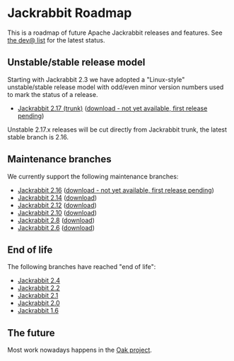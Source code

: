 <!--
   Licensed to the Apache Software Foundation (ASF) under one or more
   contributor license agreements.  See the NOTICE file distributed with
   this work for additional information regarding copyright ownership.
   The ASF licenses this file to You under the Apache License, Version 2.0
   (the "License"); you may not use this file except in compliance with
   the License.  You may obtain a copy of the License at

       http://www.apache.org/licenses/LICENSE-2.0

   Unless required by applicable law or agreed to in writing, software
   distributed under the License is distributed on an "AS IS" BASIS,
   WITHOUT WARRANTIES OR CONDITIONS OF ANY KIND, either express or implied.
   See the License for the specific language governing permissions and
   limitations under the License.
-->

Jackrabbit Roadmap
==================
This is a roadmap of future Apache Jackrabbit releases and features. See [the dev@ list](mailing-lists.html)
for the latest status.


Unstable/stable release model
-----------------------------
Starting with Jackrabbit 2.3 we have adopted a "Linux-style"
unstable/stable release model with odd/even minor version numbers used to
mark the status of a release.

* [Jackrabbit 2.17 (trunk)](https://svn.apache.org/repos/asf/jackrabbit/trunk/) ([download - not yet available, first release pending](downloads.html#v2.17))

Unstable 2.17.x releases will be cut directly from
Jackrabbit trunk, the latest stable branch is 2.16.

Maintenance branches
--------------------
We currently support the following maintenance branches:

* [Jackrabbit 2.16](https://svn.apache.org/repos/asf/jackrabbit/branches/2.16/) ([download - not yet available, first release pending](downloads.html#v2.16))
* [Jackrabbit 2.14](https://svn.apache.org/repos/asf/jackrabbit/branches/2.14/) ([download](downloads.html#v2.14))
* [Jackrabbit 2.12](https://svn.apache.org/repos/asf/jackrabbit/branches/2.12/) ([download](downloads.html#v2.12))
* [Jackrabbit 2.10](https://svn.apache.org/repos/asf/jackrabbit/branches/2.10/) ([download](downloads.html#v2.10))
* [Jackrabbit 2.8](https://svn.apache.org/repos/asf/jackrabbit/branches/2.8/) ([download](downloads.html#v2.8))
* [Jackrabbit 2.6](https://svn.apache.org/repos/asf/jackrabbit/branches/2.6/) ([download](downloads.html#v2.6))

End of life
-----------
The following branches have reached "end of life":

* [Jackrabbit 2.4](https://svn.apache.org/repos/asf/jackrabbit/branches/2.4/)
* [Jackrabbit 2.2](https://svn.apache.org/repos/asf/jackrabbit/branches/2.2/)
* [Jackrabbit 2.1](https://svn.apache.org/repos/asf/jackrabbit/branches/2.1/)
* [Jackrabbit 2.0](https://svn.apache.org/repos/asf/jackrabbit/branches/2.0/)
* [Jackrabbit 1.6](https://svn.apache.org/repos/asf/jackrabbit/branches/1.6/)



The future
----------

Most work nowadays happens in the [Oak project](http://jackrabbit.apache.org/oak/docs/index.html).